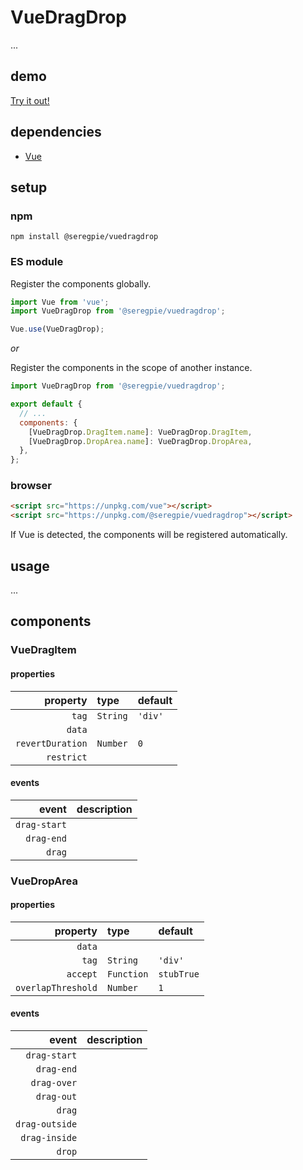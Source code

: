 # VueDragDrop

...

## demo

[Try it out!](https://seregpie.github.io/VueDragDrop/)

## dependencies

- [Vue](https://github.com/vuejs/vue)

## setup

### npm

```shell
npm install @seregpie/vuedragdrop
```

### ES module

Register the components globally.

```javascript
import Vue from 'vue';
import VueDragDrop from '@seregpie/vuedragdrop';

Vue.use(VueDragDrop);
```

*or*

Register the components in the scope of another instance.

```javascript
import VueDragDrop from '@seregpie/vuedragdrop';

export default {
  // ...
  components: {
    [VueDragDrop.DragItem.name]: VueDragDrop.DragItem,
    [VueDragDrop.DropArea.name]: VueDragDrop.DropArea,
  },
};
```

### browser

```html
<script src="https://unpkg.com/vue"></script>
<script src="https://unpkg.com/@seregpie/vuedragdrop"></script>
```

If Vue is detected, the components will be registered automatically.

## usage

...

## components

### VueDragItem

#### properties

| property | type | default |
| ---: | :--- | :--- |
| `tag` | `String` | `'div'` |
| `data` | | |
| `revertDuration` | `Number` | `0` |
| `restrict` | | |

#### events

| event | description |
| ---: | :--- |
| `drag-start` | |
| `drag-end` | |
| `drag` | |

### VueDropArea

#### properties

| property | type | default |
| ---: | :--- | :--- |
| `data` | | |
| `tag` | `String` | `'div'` |
| `accept` | `Function` | `stubTrue` |
| `overlapThreshold` | `Number` | `1` |

#### events

| event | description |
| ---: | :--- |
| `drag-start` | |
| `drag-end` | |
| `drag-over` | |
| `drag-out` | |
| `drag` | |
| `drag-outside` | |
| `drag-inside` | |
| `drop` | |
